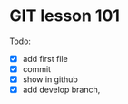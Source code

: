 # GIT lesson 101 

Todo:

- [x] add first file
- [x] commit
- [x] show in github
- [x] add develop branch,